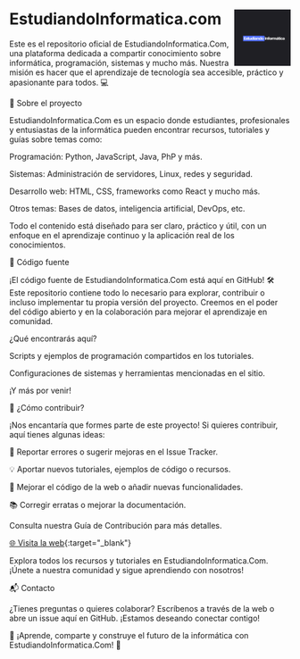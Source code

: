 
# EstudiandoInformatica.com <img src="./Logo.png" width=20% align=right>

Este es el repositorio oficial de EstudiandoInformatica.Com, una plataforma dedicada a compartir conocimiento sobre informática, programación, sistemas y mucho más. Nuestra misión es hacer que el aprendizaje de tecnología sea accesible, práctico y apasionante para todos. 💻

📖 Sobre el proyecto

EstudiandoInformatica.Com es un espacio donde estudiantes, profesionales y entusiastas de la informática pueden encontrar recursos, tutoriales y guías sobre temas como:

Programación: Python, JavaScript, Java, PhP y más.

Sistemas: Administración de servidores, Linux, redes y seguridad.

Desarrollo web: HTML, CSS, frameworks como React y mucho más.

Otros temas: Bases de datos, inteligencia artificial, DevOps, etc.

Todo el contenido está diseñado para ser claro, práctico y útil, con un enfoque en el aprendizaje continuo y la aplicación real de los conocimientos.

💾 Código fuente

¡El código fuente de EstudiandoInformatica.Com está aquí en GitHub! 🛠️
Este repositorio contiene todo lo necesario para explorar, contribuir o incluso implementar tu propia versión del proyecto. Creemos en el poder del código abierto y en la colaboración para mejorar el aprendizaje en comunidad.

¿Qué encontrarás aquí?

Scripts y ejemplos de programación compartidos en los tutoriales.

Configuraciones de sistemas y herramientas mencionadas en el sitio.

¡Y más por venir!

🤝 ¿Cómo contribuir?

¡Nos encantaría que formes parte de este proyecto! Si quieres contribuir, aquí tienes algunas ideas:

🐛 Reportar errores o sugerir mejoras en el Issue Tracker.

💡 Aportar nuevos tutoriales, ejemplos de código o recursos.

🔧 Mejorar el código de la web o añadir nuevas funcionalidades.

📚 Corregir erratas o mejorar la documentación.

Consulta nuestra Guía de Contribución para más detalles.

[🌐 Visita la web](https://estudiandoinformatica.com){:target="_blank"}

Explora todos los recursos y tutoriales en EstudiandoInformatica.Com. ¡Únete a nuestra comunidad y sigue aprendiendo con nosotros!

📬 Contacto

¿Tienes preguntas o quieres colaborar? Escríbenos a través de la web o abre un issue aquí en GitHub. ¡Estamos deseando conectar contigo!



🌟 ¡Aprende, comparte y construye el futuro de la informática con EstudiandoInformatica.Com! 🌟


<!--
**EstudiandoInformatica/EstudiandoInformatica** is a ✨ _special_ ✨ repository because its `README.md` (this file) appears on your GitHub profile.

Here are some ideas to get you started:

- 🔭 I’m currently working on ...
- 🌱 I’m currently learning ...
- 👯 I’m looking to collaborate on ...
- 🤔 I’m looking for help with ...
- 💬 Ask me about ...
- 📫 How to reach me: ...
- 😄 Pronouns: ...
- ⚡ Fun fact: ...
-->
